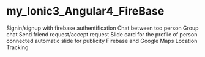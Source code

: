 # my_Ionic3_Angular4_FireBase
Signin/signup with firebase authentification
Chat between too person
Group chat
Send friend request/accept request
Slide card for the profile of person connected
automatic slide for publicity 
 Firebase and Google Maps Location Tracking


